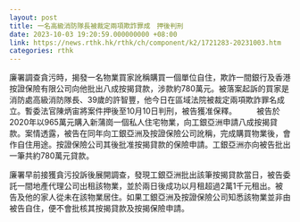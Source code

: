 ```yaml
---
layout: post
title: 一名高級消防隊長被裁定兩項欺詐罪成　押後判刑
date: 2023-10-03 19:20:59.000000000 +08:00
link: https://news.rthk.hk/rthk/ch/component/k2/1721283-20231003.htm
categories: rthk
---
```


廉署調查貪污時，揭發一名物業買家訛稱購買一個單位自住，欺詐一間銀行及香港按證保險有限公司向他批出八成按揭貸款，涉款約780萬元。被落案起訴的買家是消防處高級消防隊長、39歲的許智豐，他今日在區域法院被裁定兩項欺詐罪名成立。暫委法官陳炳宙將案件押後至10月10日判刑，被告獲准保釋。
　　 
被告於2020年以965萬元購入新蒲崗一個私人住宅物業，向工銀亞洲申請八成按揭貸款。案情透露，被告在同年向工銀亞洲及按證保險公司訛稱，完成購買物業後，會作自住用途。按證保險公司其後批准按揭貸款的保險申請。工銀亞洲亦向被告批出一筆共約780萬元貸款。

廉署早前接獲貪污投訴後展開調查，發現工銀亞洲批出該筆按揭貸款當日，被告委託一間地產代理公司出租該物業，並於兩日後成功以月租超過2萬1千元租出。被告及他的家人從未在該物業居住。如果工銀亞洲及按證保險公司知悉該物業並非由被告自住，便不會批核其按揭貸款及按揭保險申請。
